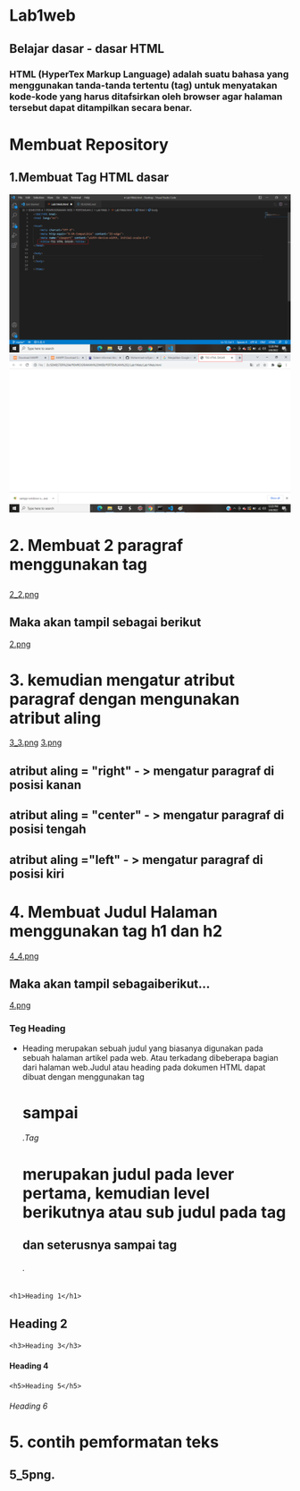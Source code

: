 # Lab1web

## Belajar dasar - dasar HTML

### HTML (HyperTex Markup Language) adalah suatu bahasa yang menggunakan tanda-tanda tertentu (tag) untuk menyatakan kode-kode yang harus ditafsirkan oleh browser agar halaman tersebut dapat ditampilkan secara benar.

# Membuat Repository

## 1.Membuat Tag HTML dasar

![1_1.png](gambar/1_1.png )
![1.png](gambar/1.png)

# 2. Membuat 2 paragraf menggunakan tag <p> <p>
[2_2.png](gambar/2_2.png) 
## Maka akan tampil sebagai berikut 
[2.png](gambar/2.png)

# 3. kemudian mengatur atribut paragraf dengan mengunakan atribut aling 
[3_3.png](gambar/3_3.png)
[3.png](gambar/3.png)
## atribut aling = "right" - > mengatur paragraf di posisi kanan 
## atribut aling = "center" - > mengatur paragraf di posisi tengah 
## atribut aling ="left" - > mengatur paragraf di posisi kiri 

# 4. Membuat Judul Halaman menggunakan tag h1 dan h2
[4_4.png](gambar/4_4.png)
## Maka akan tampil sebagaiberikut... 
[4.png](gambar/4.png)

### Teg Heading 

* Heading merupakan sebuah judul yang biasanya digunakan pada sebuah halaman artikel pada web. Atau terkadang dibeberapa bagian dari halaman web.Judul atau heading pada dokumen HTML dapat dibuat dengan menggunakan tag <h1> sampai <h6>.Tag <h1> merupakan judul pada lever pertama, kemudian level berikutnya atau sub judul pada tag<h2> dan seterusnya sampai tag <h6>.

`<h1>Heading 1</h1>
`<h2>Heading 2</h2>
`<h3>Heading 3</h3>
`<h4>Heading 4</h4>
`<h5>Heading 5</h5>
`<h6>Heading 6</h6>

# 5. contih pemformatan teks
## 5_5png.

